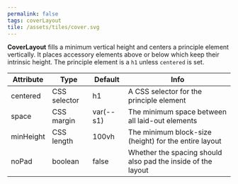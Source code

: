 ```yaml
---
permalink: false
tags: coverLayout
tile: /assets/tiles/cover.svg
---
```


**CoverLayout** fills a minimum vertical height and centers a principle element vertically.
It places accessory elements above or below which keep their intrinsic height.
The principle element is a `h1` unless `centered` is set.

| Attribute | Type         | Default   | Info                                                         |
| --------- | ------------ | --------- | ------------------------------------------------------------ |
| centered  | CSS selector | h1        | A CSS selector for the principle element                     |
| space     | CSS margin   | var(--s1) | The minimum space between all laid-out elements              |
| minHeight | CSS length   | 100vh     | The minimum block-size (height) for the entire layout        |
| noPad     | boolean      | false     | Whether the spacing should also pad the inside of the layout |
